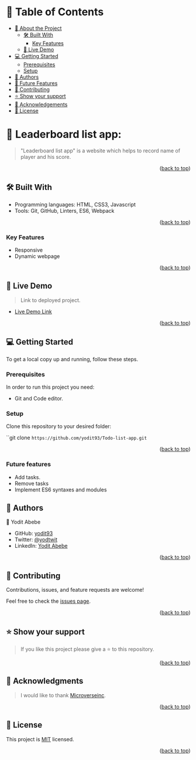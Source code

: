 <!-- TABLE OF CONTENTS -->

# 📗 Table of Contents

- [📖 About the Project](#about-project)
  - [🛠 Built With](#built-with)
    - [Key Features](#key-features)
  - [🚀 Live Demo](#live-demo)
- [💻 Getting Started](#getting-started)
  - [Prerequisites](#prerequisites)
  - [Setup](#setup)
- [👥 Authors](#authors)
- [🔭 Future Features](#future-features)
- [🤝 Contributing](#contributing)
- [⭐️ Show your support](#support)
- [🙏 Acknowledgements](#acknowledgements)
- [📝 License](#license)

<!-- PROJECT DESCRIPTION -->

# 📖 Leaderboard list app: <a name="about-project"></a>

> "Leaderboard list app" is a website which helps to record name of player and his score.

<p align="right">(<a href="#readme-top">back to top</a>)</p>

<!-- BUILT WITH -->

## 🛠 Built With <a name="built-with"></a>

- Programming languages: 
    HTML, CSS3, Javascript
- Tools: 
    Git, GitHub, Linters, ES6, Webpack

<p align="right">(<a href="#readme-top">back to top</a>)</p>

<!-- Features -->

### Key Features <a name="key-features"></a>
- Responsive
- Dynamic webpage

<p align="right">(<a href="#readme-top">back to top</a>)</p>


<!-- LIVE DEMO -->

## 🚀 Live Demo <a name="live-demo"></a>

> Link to deployed project.

- [Live Demo Link]()

<p align="right">(<a href="#readme-top">back to top</a>)</p>

<!-- GETTING STARTED -->

## 💻 Getting Started <a name="getting-started"></a>

To get a local copy up and running, follow these steps.

### Prerequisites

In order to run this project you need:

- Git and Code editor.

### Setup

Clone this repository to your desired folder:

``git clone `https://github.com/yodit93/Todo-list-app.git`

<p align="right">(<a href="#readme-top">back to top</a>)</p>

### Future features
 - Add tasks.
 - Remove tasks
 - Implement ES6 syntaxes and modules

<!-- AUTHORS -->

## 👥 Authors <a name="authors"></a>

👤 Yodit Abebe

- GitHub: [yodit93](https://github.com/yodit93)
- Twitter: [@yodtwit](https://twitter.com/yodtwit)
- LinkedIn: [Yodit Abebe](linkedin.com/in/yodit-abebe-a97a68140)

<p align="right">(<a href="#readme-top">back to top</a>)</p>



<!-- CONTRIBUTING -->

## 🤝 Contributing <a name="contributing"></a>

Contributions, issues, and feature requests are welcome!

Feel free to check the [issues page](https://github.com/yodit93/Todo-list-app/issues).

<p align="right">(<a href="#readme-top">back to top</a>)</p>


<!-- SUPPORT -->

## ⭐️ Show your support <a name="support"></a>

> If you like this project please give a ⭐️ to this repository.

<p align="right">(<a href="#readme-top">back to top</a>)</p>

<!-- ACKNOWLEDGEMENTS -->

## 🙏 Acknowledgments <a name="acknowledgements"></a>

> I would like to thank [Microverseinc](https://github.com/microverseinc).

<p align="right">(<a href="#readme-top">back to top</a>)</p>

<!-- LICENSE -->

## 📝 License <a name="license"></a>

This project is [MIT](./LICENSE) licensed.

<p align="right">(<a href="#readme-top">back to top</a>)</p>